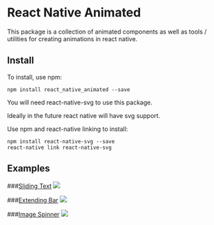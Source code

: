 # React Native Animated
This package is a collection of animated components as well as tools / utilities for creating animations in react native.

## Install

To install, use npm:

```
npm install react_native_animated --save
```

You will need react-native-svg to use this package. 

Ideally in the future react native will have svg support.

Use npm and react-native linking to install:

```
npm install react-native-svg --save
react-native link react-native-svg
```

## Examples
###[Sliding Text](https://github.com/Introvertuous/react_native_animated/tree/master/src/sliding_text)
![](https://github.com/Introvertuous/react_native_animated/blob/master/src/sliding_text/assets/stranger_things.gif?raw=true)

###[Extending Bar](https://github.com/Introvertuous/react_native_animated/tree/master/src/extending_bar)
![](https://github.com/Introvertuous/react_native_animated/blob/master/src/extending_bar/assets/center_1.gif?raw=true)

###[Image Spinner](https://github.com/Introvertuous/react_native_animated/tree/master/src/image_spinner)
![](https://github.com/Introvertuous/react_native_animated/blob/master/src/image_spinner/assets/demo.gif?raw=true)
